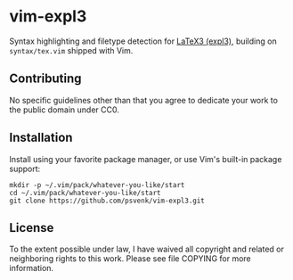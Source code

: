 # vim-expl3

Syntax highlighting and filetype detection for [LaTeX3 (expl3)][expl3], building
on `syntax/tex.vim` shipped with Vim.

[expl3]: http://mirrors.ctan.org/macros/latex/contrib/l3kernel/expl3.pdf

## Contributing

No specific guidelines other than that you agree to dedicate your work to the
public domain under CC0.

## Installation

Install using your favorite package manager, or use Vim's built-in package
support:

```
mkdir -p ~/.vim/pack/whatever-you-like/start
cd ~/.vim/pack/whatever-you-like/start
git clone https://github.com/psvenk/vim-expl3.git
```

## License

To the extent possible under law, I have waived all copyright and related or
neighboring rights to this work. Please see file COPYING for more information.

<!-- vim: set tw=80: -->
